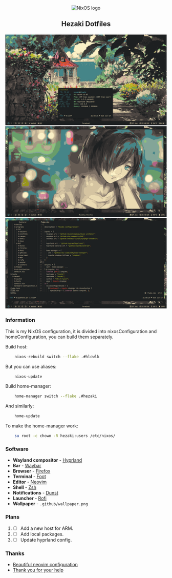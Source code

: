 <p align="center">
  <img src="https://raw.githubusercontent.com/NixOS/nixos-artwork/master/logo/nixos-white.png" width="500px" alt="NixOS logo"/>
</p>

## <p align="center">Hezaki Dotfiles</p>

![Screenshot](./1.png)
![Screenshot](./2.png)
![Screenshot](./3.png)

### Information
This is my NixOS configuration, it is divided into nixosConfiguration and homeConfiguration, you can build them separately.

Build host:
```bash
    nixos-rebuild switch --flake .#hlcwlk
```
But you can use aliases:
```bash 
    nixos-update
```
Build home-manager:
```bash 
    home-manager switch --flake .#hezaki
```
And similarly:
```bash 
    home-update
```
To make the home-manager work:
```bash 
    su root -c chown -R hezaki:users /etc/nixos/ 
``` 

### Software
- **Wayland compositor** - [Hyprland](https://hyprland.org/)
- **Bar** - [Waybar](https://github.com/Alexays/Waybar)
- **Browser** - [Firefox](https://www.mozilla.org/)
- **Terminal** - [Foot](https://codeberg.org/dnkl/foot)
- **Editor** - [Neovim](https://neovim.io/)
- **Shell** - [Zsh](https://www.zsh.org/)
- **Notifications** - [Dunst](https://github.com/dunst-project/dunst)
- **Launcher** - [Rofi](https://github.com/lbonn/rofi)
- **Wallpaper** - `.github/wallpaper.png`

### Plans
1. - [ ] Add a new host for ARM.
1. - [ ] Add local packages.
1. - [ ] Update hyprland config.

### Thanks 
- [Beautiful neovim configuration](https://github.com/Manas140/Conscious/tree/main)
- [Thank you for your help](https://codeberg.org/ghosty)
